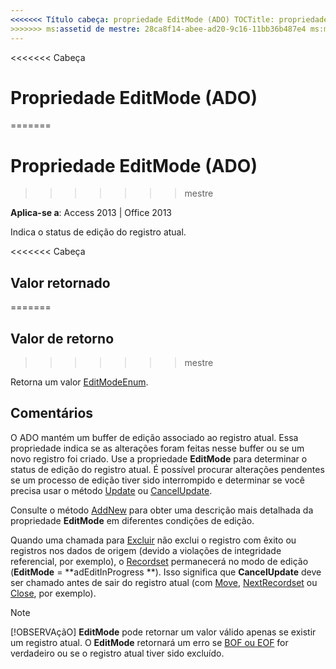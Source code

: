 ```yaml
---
<<<<<<< Título cabeça: propriedade EditMode (ADO) TOCTitle: propriedade EditMode (ADO) === título: propriedade EditMode (ADO) TOCTitle: propriedade EditMode (ADO)
>>>>>>> ms:assetid de mestre: 28ca8f14-abee-ad20-9c16-11bb36b487e4 ms:mtpsurl: https://msdn.microsoft.com/library/JJ249045(v=office.15) ms:contentKeyID: ms.date 48543867: 18/09/2015 mtps_version: v=office.15
---
```


<<<<<<< Cabeça
# <a name="editmode-property-ado"></a>Propriedade EditMode (ADO)
=======
# <a name="editmode-property-ado"></a>Propriedade EditMode (ADO)
>>>>>>> mestre


**Aplica-se a**: Access 2013 | Office 2013

Indica o status de edição do registro atual.

<<<<<<< Cabeça
## <a name="return-value"></a>Valor retornado
=======
## <a name="return-value"></a>Valor de retorno
>>>>>>> mestre

Retorna um valor [EditModeEnum](editmodeenum.md).

## <a name="remarks"></a>Comentários

O ADO mantém um buffer de edição associado ao registro atual. Essa propriedade indica se as alterações foram feitas nesse buffer ou se um novo registro foi criado. Use a propriedade **EditMode** para determinar o status de edição do registro atual. É possível procurar alterações pendentes se um processo de edição tiver sido interrompido e determinar se você precisa usar o método [Update](update-method-ado.md) ou [CancelUpdate](cancelupdate-method-ado.md).

Consulte o método [AddNew](addnew-method-ado.md) para obter uma descrição mais detalhada da propriedade **EditMode** em diferentes condições de edição.

Quando uma chamada para [Excluir](delete-method-ado-recordset.md) não exclui o registro com êxito ou registros nos dados de origem (devido a violações de integridade referencial, por exemplo), o [Recordset](recordset-object-ado.md) permanecerá no modo de edição (**EditMode** = **adEditInProgress **). Isso significa que **CancelUpdate** deve ser chamado antes de sair do registro atual (com [Move](move-method-ado.md), [NextRecordset](nextrecordset-method-ado.md) ou [Close](close-method-ado.md), por exemplo).


> [!NOTE]
> <P>[!OBSERVAçãO] <STRONG>EditMode</STRONG> pode retornar um valor válido apenas se existir um registro atual. O <STRONG>EditMode</STRONG> retornará um erro se <A href="bof-eof-properties-ado.md">BOF ou EOF</A> for verdadeiro ou se o registro atual tiver sido excluído.</P>


